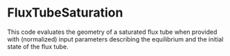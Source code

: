 # FluxTubeSaturation

This code evaluates the geometry of a saturated flux tube when provided with (normalized) input parameters describing the equilibrium and the initial state of the flux tube. 
